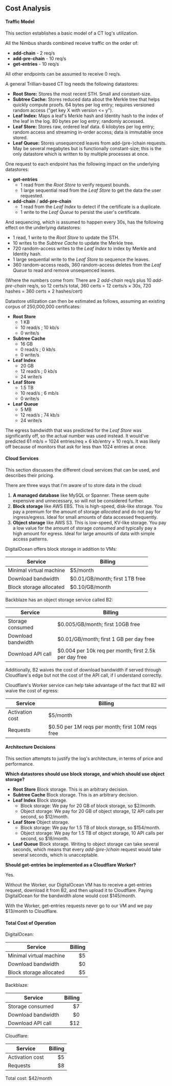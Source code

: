 Cost Analysis
-------------

#### Traffic Model

This section establishes a basic model of a CT log's utilization.

All the Nimbus shards combined receive traffic on the order of:
- **add-chain** - 2 req/s
- **add-pre-chain** - 10 req/s
- **get-entries** - 10 req/s

All other endpoints can be assumed to receive 0 req/s.

A general Trillian-based CT log needs the following datastores:
- **Root Store:** Stores the most recent STH. Small and constant-size.
- **Subtree Cache:** Stores reduced data about the Merkle tree that helps
  quickly compute proofs. 64 bytes per log entry; requires versioned random
  access ("get key X with version <= y").
- **Leaf Index:** Maps a leaf's Merkle hash and Identity hash to the index of
  the leaf in the log. 80 bytes per log entry; randomly accessed.
- **Leaf Store:** Stores raw, ordered leaf data. 6 kilobytes per log entry;
  random access and streaming in-order access; data is immutable once stored.
- **Leaf Queue:** Stores unsequenced leaves from add-(pre-)chain requests. May
  be several megabytes but is functionally constant-size; this is the only
  datastore which is written to by multiple processes at once.

One request to each endpoint has the following impact on the underlying datastores:
- **get-entries**
  - 1 read from the *Root Store* to verify request bounds.
  - 1 large sequential read from the *Leaf Store* to get the data the user
    requested.
- **add-chain** / **add-pre-chain**
  - 1 read from the *Leaf Index* to detect if the certificate is a duplicate.
  - 1 write to the *Leaf Queue* to persist the user's certificate.

And sequencing, which is assumed to happen every 30s, has the following effect
on the underlying datastores:
- 1 read, 1 write to the *Root Store* to update the STH.
- 10 writes to the *Subtree Cache* to update the Merkle tree.
- 720 random-access writes to the *Leaf Index* to index by Merkle and Identity
  hash.
- 1 large sequential write to the *Leaf Store* to sequence the leaves.
- 360 random-access reads, 360 random-access deletes from the *Leaf Queue* to
  read and remove unsequenced leaves.

(Where the numbers come from: There are 2 *add-chain* req/s plus 10
*add-pre-chain* req/s, so 12 certs/s total, 360 certs = 12 certs/s &times; 30s,
720 hashes = 360 certs &times; 2 hashes/cert)

Datastore utilization can then be estimated as follows, assuming an existing
corpus of 250,000,000 certificates:
- **Root Store**
  - 1 KB
  - 10 read/s ; 10 kb/s
  - 0 write/s
- **Subtree Cache**
  - 16 GB
  - 0 read/s ; 0 kb/s
  - 0 write/s
- **Leaf Index**
  - 20 GB
  - 12 read/s ; 0 kb/s
  - 24 write/s
- **Leaf Store**
  - 1.5 TB
  - 10 read/s ; 6 mb/s
  - 0 write/s
- **Leaf Queue**
  - 5 MB
  - 12 read/s ; 74 kb/s
  - 24 write/s

The egress bandwidth that was predicted for the *Leaf Store* was significantly
off, so the actual number was used instead. It would've predicted 61 mb/s = 1024
entries/req &times; 6 kb/entry &times; 10 req/s. It was likely off because of
monitors that ask for less than 1024 entries at once.


#### Cloud Services

This section discusses the different cloud services that can be used, and
describes their pricing.

There are three ways that I'm aware of to store data in the cloud:
1. **A managed database** like MySQL or Spanner. These seem quite expensive and
   unnecessary, so will not be considered further.
2. **Block storage** like AWS EBS. This is high-speed, disk-like storage. You
   pay a premium for the amount of storage *allocated* and do not pay for
   ingress/egress. Ideal for small amounts of data accessed frequently.
3. **Object storage** like AWS S3. This is low-speed, KV-like storage. You pay
   a low value for the amount of storage *consumed* and typically pay a high
   amount for egress. Ideal for large amounts of data with simple access
   patterns.

DigitalOcean offers block storage in addition to VMs:

| Service                 | Billing                        |
|-------------------------|--------------------------------|
| Minimal virtual machine | $5/month                       |
| Download bandwidth      | $0.01/GB/month; first 1TB free |
| Block storage allocated | $0.10/GB/month                 |

Backblaze has an object storage service called B2:

| Service            | Billing                                               |
|--------------------|-------------------------------------------------------|
| Storage consumed   | $0.005/GB/month; first 10GB free                      |
| Download bandwidth | $0.01/GB/month; first 1 GB per day free               |
| Download API call  | $0.004 per 10k req per month; first 2.5k per day free |

Additionally, B2 waives the cost of download bandwidth if served through
Cloudflare's edge but not the cost of the API call, if I understand correctly.

Cloudflare's Worker service can help take advantage of the fact that B2 will
waive the cost of egress:

| Service         | Billing                                          |
|-----------------|--------------------------------------------------|
| Activation cost | $5/month                                         |
| Requests        | $0.50 per 1M reqs per month; first 10M reqs free |


#### Architecture Decisions

This section attempts to justify the log's architecture, in terms of price and
performance.

**Which datastores should use block storage, and which should use object
storage?**

- **Root Store** Block storage. This is an arbitrary decision.
- **Subtree Cache** Block storage. This is an arbitrary decision.
- **Leaf Index** Block storage.
  - Block storage: We pay for 20 GB of block storage, so $2/month.
  - Object storage: We pay for 20 GB of object storage, 12 API calls per second, so $12/month.
- **Leaf Store** Object storage.
  - Block storage: We pay for 1.5 TB of block storage, so $154/month.
  - Object storage: We pay for 1.5 TB of object storage, 10 API calls per second, so $18/month.
- **Leaf Queue** Block storage. Writing to object storage can take several
  seconds, which means that every *add-(pre-)chain* request would take several
  seconds, which is unacceptable.

**Should get-entries be implemented as a Cloudflare Worker?**

Yes.

Without the Worker, our DigitalOcean VM has to receive a get-entries request,
download it from B2, and then upload it to Cloudflare. Paying DigitalOcean for
the bandwidth alone would cost $145/month.

With the Worker, get-entries requests never go to our VM and we pay $13/month to
Cloudflare.


#### Total Cost of Operation

DigitalOcean:

| Service                 | Billing |
|-------------------------|--------:|
| Minimal virtual machine |      $5 |
| Download bandwidth      |      $0 |
| Block storage allocated |      $5 |

Backblaze:

| Service            | Billing |
|--------------------|--------:|
| Storage consumed   |      $7 |
| Download bandwidth |      $0 |
| Download API call  |     $12 |

Cloudflare:

| Service         | Billing |
|-----------------|--------:|
| Activation cost |      $5 |
| Requests        |      $8 |

Total cost: $42/month
